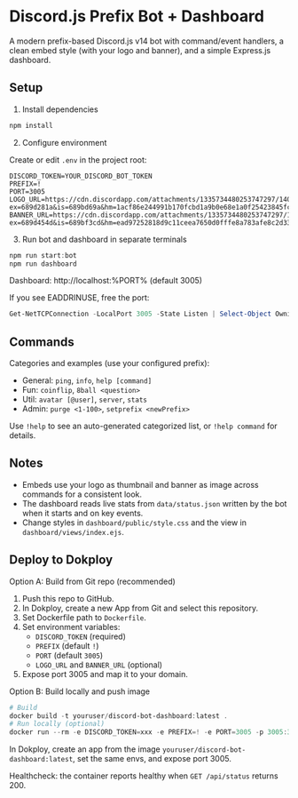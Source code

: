 # Discord.js Prefix Bot + Dashboard

A modern prefix-based Discord.js v14 bot with command/event handlers, a clean embed style (with your logo and banner), and a simple Express.js dashboard.

## Setup

1. Install dependencies

```powershell
npm install
```

2. Configure environment

Create or edit `.env` in the project root:

```
DISCORD_TOKEN=YOUR_DISCORD_BOT_TOKEN
PREFIX=!
PORT=3005
LOGO_URL=https://cdn.discordapp.com/attachments/1335734480253747297/1402442222816989346/logoglow.png?ex=689d281a&is=689bd69a&hm=1acf86e244991b170fcbd1a9b0e68e1a0f25423845fc36e6e7381df4ec36b8eb&
BANNER_URL=https://cdn.discordapp.com/attachments/1335734480253747297/1402473578254962808/banner3.png?ex=689d454d&is=689bf3cd&hm=ead97252818d9c11ceea7650d0fffe8a783afe8c2d33abd1bdaff51f5c584207&
```

3. Run bot and dashboard in separate terminals

```powershell
npm run start:bot
npm run dashboard
```

Dashboard: http://localhost:%PORT% (default 3005)

If you see EADDRINUSE, free the port:
```powershell
Get-NetTCPConnection -LocalPort 3005 -State Listen | Select-Object OwningProcess | ForEach-Object { Stop-Process -Id $_.OwningProcess -Force }
```

## Commands

Categories and examples (use your configured prefix):

- General: `ping`, `info`, `help [command]`
- Fun: `coinflip`, `8ball <question>`
- Util: `avatar [@user]`, `server`, `stats`
- Admin: `purge <1-100>`, `setprefix <newPrefix>`

Use `!help` to see an auto-generated categorized list, or `!help command` for details.

## Notes

- Embeds use your logo as thumbnail and banner as image across commands for a consistent look.
- The dashboard reads live stats from `data/status.json` written by the bot when it starts and on key events.
- Change styles in `dashboard/public/style.css` and the view in `dashboard/views/index.ejs`.

## Deploy to Dokploy

Option A: Build from Git repo (recommended)

1. Push this repo to GitHub.
2. In Dokploy, create a new App from Git and select this repository.
3. Set Dockerfile path to `Dockerfile`.
4. Set environment variables:
	- `DISCORD_TOKEN` (required)
	- `PREFIX` (default `!`)
	- `PORT` (default `3005`)
	- `LOGO_URL` and `BANNER_URL` (optional)
5. Expose port 3005 and map it to your domain.

Option B: Build locally and push image

```powershell
# Build
docker build -t youruser/discord-bot-dashboard:latest .
# Run locally (optional)
docker run --rm -e DISCORD_TOKEN=xxx -e PREFIX=! -e PORT=3005 -p 3005:3005 youruser/discord-bot-dashboard:latest
```

In Dokploy, create an app from the image `youruser/discord-bot-dashboard:latest`, set the same envs, and expose port 3005.

Healthcheck: the container reports healthy when `GET /api/status` returns 200.
